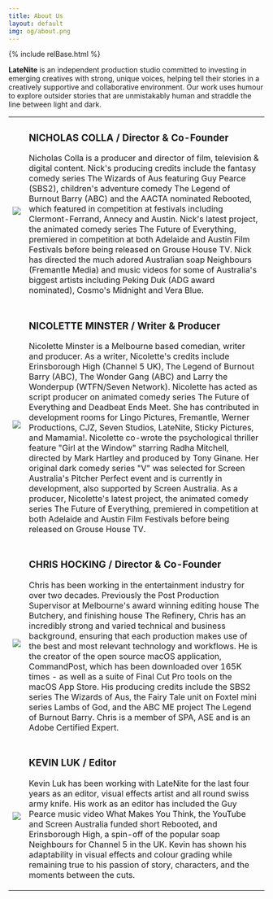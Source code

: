 ```yaml
---
title: About Us
layout: default
img: og/about.png
---
```

{% include relBase.html %}
<section>
    <article id="about-us">
      <p class="header-text" style="margin-bottom:0;margin-top:0;">
        <b class="latenite">LateNite</b> is an independent production studio committed to
        investing in emerging creatives with
        strong, unique voices, helping tell their stories in a creatively supportive and collaborative
        environment. Our work uses humour to explore outsider stories that are unmistakably human and
        straddle the line between light and dark.
      </p>
      <table>
        <tr>
          <td><img class="headshot" src="{{ relBase }}img/headshot/nick.jpg"></td>
          <td>
            <h3>NICHOLAS COLLA / Director & Co-Founder</h3>
            <p>Nicholas Colla is a producer and director of film,
              television & digital content. Nick's producing
              credits include the fantasy comedy series The
              Wizards of Aus featuring Guy Pearce (SBS2),
              children's adventure comedy The Legend of Burnout
              Barry (ABC) and the AACTA nominated Rebooted, which
              featured in competition at festivals including
              Clermont-Ferrand, Annecy and Austin. Nick's latest
              project, the animated comedy series The Future of
              Everything, premiered in competition at both Adelaide
              and Austin Film Festivals before being released on
              Grouse House TV. Nick has directed the much adored
              Australian soap Neighbours (Fremantle Media) and
              music videos for some of Australia's biggest artists
              including Peking Duk (ADG award nominated), Cosmo's
              Midnight and Vera Blue.
            </p>
          </td>
        </tr>
        <tr>
          <td><img class="headshot" src="{{ relBase }}img/headshot/nic.jpg"></td>
          <td>
            <h3>NICOLETTE MINSTER / Writer & Producer</h3>
            <p>Nicolette Minster is a Melbourne based comedian,
              writer and producer. As a writer, Nicolette&#39;s credits
              include Erinsborough High (Channel 5 UK), The Legend
              of Burnout Barry (ABC), The Wonder Gang (ABC) and
              Larry the Wonderpup (WTFN/Seven Network). Nicolette
              has acted as script producer on animated comedy series
              The Future of Everything and Deadbeat Ends Meet. She
              has contributed in development rooms for Lingo
              Pictures, Fremantle, Werner Productions, CJZ, Seven
              Studios, LateNite, Sticky Pictures, and Mamamia!.
              Nicolette co-wrote the psychological thriller feature
              &quot;Girl at the Window&quot; starring Radha Mitchell, directed
              by Mark Hartley and produced by Tony Ginane. Her
              original dark comedy series &quot;V&quot; was selected for
              Screen Australia&#39;s Pitcher Perfect event and is
              currently in development, also supported by Screen
              Australia. As a producer, Nicolette&#39;s latest project,
              the animated comedy series The Future of Everything,
              premiered in competition at both Adelaide and Austin
              Film Festivals before being released on Grouse House TV.
            </p>
          </td>
        </tr>
        <tr>
          <td><img class="headshot" src="{{ relBase }}img/headshot/chris.jpg"></td>
          <td>
            <h3>CHRIS HOCKING / Director & Co-Founder</h3>
            <p>Chris has been working in the entertainment industry for over two decades. Previously the Post Production Supervisor at Melbourne&#39;s award winning editing house The Butchery, and finishing house The Refinery, Chris has an incredibly strong and varied technical and business background, ensuring that each production makes use of the best and most relevant technology and workflows. He is the creator of the open source macOS application, CommandPost, which has been downloaded over 165K times - as well as a suite of Final Cut Pro tools on the macOS App Store. His producing credits include the SBS2 series The Wizards of Aus, the Fairy Tale unit on Foxtel mini series Lambs of God, and the ABC ME project The Legend of Burnout Barry. Chris is a member of SPA, ASE and is an Adobe Certified Expert.
            </p>
          </td>
        </tr>
        <tr>
          <td><img class="headshot" src="{{ relBase }}img/headshot/kevin.jpg"></td>
          <td>
            <h3>KEVIN LUK / Editor</h3>
            <p>
              Kevin Luk has been working with LateNite for the last
              four years as an editor, visual effects artist and
              all round swiss army knife. His work as an editor has
              included the Guy Pearce music video What Makes You
              Think, the YouTube and Screen Australia funded short
              Rebooted, and Erinsborough High, a spin-off of the
              popular soap Neighbours for Channel 5 in the UK. Kevin
              has shown his adaptability in visual effects and
              colour grading while remaining true to his passion of
              story, characters, and the moments between the cuts.</p>
          </td>
        </tr>
      </table>
    </article>
  </section>